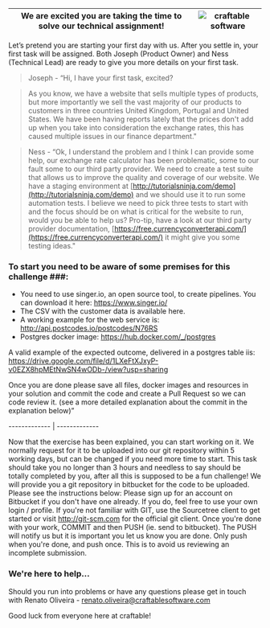 We are excited you are taking the time to solve our technical assignment! | ![craftable software](https://drive.google.com/uc?id=1ZIRznbixr8JX8qRJcVbOj6GVMtPgeGhG "craftable software")
------------- | -------------


Let’s pretend you are starting your first day with us. After you settle in, your first task will be assigned. Both Joseph (Product Owner) and Ness (Technical Lead) are ready to give you more details on your first task.

> Joseph - “Hi, I have your first task, excited?

> As you know, we have a website that sells multiple types of products, but more importantly we sell the vast majority of our products to customers in three countries United Kingdom, Portugal and United States. We have been having reports lately that the prices don't add up when you take into consideration the exchange rates, this has caused multiple issues in our finance department."

> Ness - “Ok, I understand the problem and I think I can provide some help, our exchange rate calculator has been problematic, some to our fault some to our third party provider. We need to create a test suite that allows us to improve the quality and coverage of our website. We have a staging environment at [http://tutorialsninja.com/demo](http://tutorialsninja.com/demo) and we should use it to run some automation tests. 
> I believe we need to pick three tests to start with and the focus should be on what is critical for the website to run, would you be able to help us? Pro-tip, have a look at our third party provider documentation, [https://free.currencyconverterapi.com/](https://free.currencyconverterapi.com/) it might give you some testing ideas."

### To start you need to be aware of some premises for this challenge ###:

* You need to use singer.io, an open source tool, to create pipelines. You can download it here: https://www.singer.io/ 
* The CSV with the customer data is available here.
* A working example for the web service is: http://api.postcodes.io/postcodes/N76RS
* Postgres docker image: https://hub.docker.com/_/postgres 


A valid example of the expected outcome, delivered in a postgres table iis:
https://drive.google.com/file/d/1LXeFtXJxyP-v0EZX8hpMEtNwSN4wODb-/view?usp=sharing

Once you are done please save all files, docker images and resources in your solution and commit the code and create a Pull Request so we can code review it. (see a more detailed explanation about the commit in the explanation below)”

------------- | -------------

Now that the exercise has been explained, you can start working on it. We normally request for it to be uploaded into our git repository within 5 working days, but can be changed if you need more time to start. This task should take you no longer than 3 hours and needless to say should be totally completed by you, after all this is supposed to be a fun challenge! 
We will provide you a git repository in bitbucket for the code to be uploaded. Please see the instructions below:
Please sign up for an account on Bitbucket if you don't have one already. If you do, feel free to use your own login / profile. If you're not familiar with GIT, use the Sourcetree client to get started or visit http://git-scm.com for the official git client.
Once you're done with your work, COMMIT and then PUSH (ie. send to bitbucket). The PUSH will notify us but it is important you let us know you are done. Only push when you're done, and push once. This is to avoid us reviewing an incomplete submission.

### We're here to help...
Should you run into problems or have any questions please get in touch with Renato Oliveira - renato.oliveira@craftablesoftware.com



Good luck from everyone here at craftable!